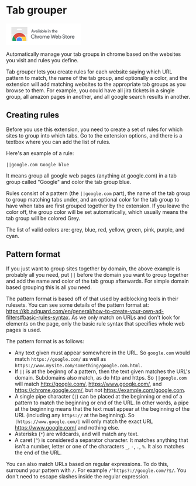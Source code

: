 # Tab grouper

[![Available in the Chrome Web Store](images/webstore_badge.png)](https://chrome.google.com/webstore/detail/tab-grouper/cejjplkmdfnnlmphbhpbnfmkhkknnokg)

Automatically manage your tab groups in chrome based on the websites you visit and rules you define.

Tab grouper lets you create rules for each website saying which URL pattern to
match, the name of the tab group, and optionally a color, and the extension
will add matching websites to the appropriate tab groups as you browse to
them. For example, you could have all jira tickets in a single group, all
amazon pages in another, and all google search results in another.

## Creating rules

Before you use this extension, you need to create a set of rules for which
sites to group into which tabs. Go to the extension options, and there is a
textbox where you can add the list of rules.

Here's an example of a rule:

```
||google.com Google blue
```

It means group all google web pages (anything at google.com) in a tab group
called "Google" and color the tab group blue.

Rules consist of a pattern (the `||google.com` part), the name of the tab
group to group matching tabs under, and an optional color for the tab group to
have when tabs are first grouped together by the extension. If you leave the
color off, the group color will be set automatically, which usually means the
tab group will be colored Grey.

The list of valid colors are: grey, blue, red, yellow, green, pink, purple,
and cyan.

## Pattern format

If you just want to group sites together by domain, the above example is
probably all you need, put `||` before the domain you want to group together
and add the name and color of the tab group afterwards. For simple domain
based grouping this is all you need.

The pattern format is based off of that used by adblocking tools in their
rulesets. You can see some details of the pattern format at: <https://kb.adguard.com/en/general/how-to-create-your-own-ad-filters#basic-rules-syntax>. As we only match on URLs and don't look for elements on the page, only the basic rule syntax that specifies whole web pages is used.

The pattern format is as follows:

* Any text given must appear somewhere in the URL. So `google.com` would match
  `https://google.com/` as well as
  `https://www.mysite.com/something/google.com.html`.
* If `||` is at the beginng of a pattern, then the text given matches the
  URL's domain. Subdomains also match, as do http and https. So `||google.com`
  will match http://google.com/, https://www.google.com/, and
  https://chrome.google.com/, but not https://example.com/google.com.
* A single pipe character (`|`) can be placed at the beginning or end of a
  pattern to match the beginning or end of the URL. In other words, a pipe at
  the beginning means that the text must appear at the beginning of the URL
  (including any `https://` at the beginning). So `|https://www.google.com/|`
  will only match the exact URL https://www.google.com/ and nothing else.
* Asterisks (`*`) are wildcards, and will match any text.
* A caret (`^`) is considered a separator character. It matches anything that
  isn't a number, letter or one of the characters `_`, `-`, `.`, `%`. It also
  matches the end of the URL.

You can also match URLs based on regular expressions. To do this, surround your
pattern with `/`. For example `/^https?://google.com/?$/`. You don't need to
escape slashes inside the regular expression.
